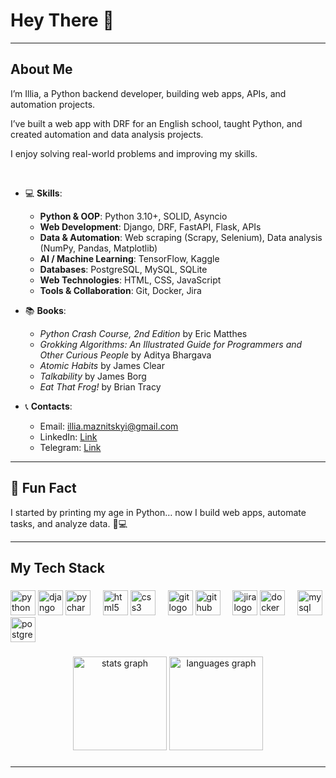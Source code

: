 <h1 align="left">Hey There 👋</h1>

---

<h2 align="left">About Me</h2>

I’m Illia, a Python backend developer, building web apps, APIs, and automation projects.

I’ve built a web app with DRF for an English school, taught Python, and created automation and data analysis projects.

I enjoy solving real-world problems and improving my skills.

<p>‎  </p>

- 💻 **Skills**:
  - **Python & OOP**: Python 3.10+, SOLID, Asyncio
  - **Web Development**: Django, DRF, FastAPI, Flask, APIs
  - **Data & Automation**: Web scraping (Scrapy, Selenium), Data analysis (NumPy, Pandas, Matplotlib)
  - **AI / Machine Learning**: TensorFlow, Kaggle
  - **Databases**: PostgreSQL, MySQL, SQLite
  - **Web Technologies**: HTML, CSS, JavaScript
  - **Tools & Collaboration**: Git, Docker, Jira

- 📚 **Books**:  
  - *Python Crash Course, 2nd Edition* by Eric Matthes  
  - *Grokking Algorithms: An Illustrated Guide for Programmers and Other Curious People* by Aditya Bhargava  
  - *Atomic Habits* by James Clear  
  - *Talkability* by James Borg  
  - *Eat That Frog!* by Brian Tracy

- 📞 **Contacts**:  
  - Email: illia.maznitskyi@gmail.com  
  - LinkedIn: [Link](https://www.linkedin.com/in/illya-maznitskiy/)
  - Telegram: [Link](https://t.me/Illya_37)


---

## 🎲 Fun Fact
I started by printing my age in Python… now I build web apps, automate tasks, and analyze data. 🐍💻

---


<h2 align="left">My Tech Stack</h2>

###

<div align="left">
  <img src="https://cdn.jsdelivr.net/gh/devicons/devicon/icons/python/python-original.svg" height="40" alt="python logo"  />
  <img src="https://cdn.jsdelivr.net/gh/devicons/devicon/icons/django/django-plain.svg" height="40" alt="django logo"  />
  <img src="https://cdn.jsdelivr.net/gh/devicons/devicon/icons/pycharm/pycharm-original.svg" height="40" alt="pycharm logo"  />
  <img width="12" />
  <img src="https://cdn.jsdelivr.net/gh/devicons/devicon/icons/html5/html5-original.svg" height="40" alt="html5 logo"  />
  <img src="https://cdn.jsdelivr.net/gh/devicons/devicon/icons/css3/css3-original.svg" height="40" alt="css3 logo"  />
  <img width="12" />
  <img src="https://cdn.jsdelivr.net/gh/devicons/devicon/icons/git/git-original.svg" height="40" alt="git logo"  />
  <img src="https://cdn.jsdelivr.net/gh/devicons/devicon/icons/github/github-original.svg" height="40" alt="github logo"  />
  <img width="12" />
  <img src="https://cdn.jsdelivr.net/gh/devicons/devicon/icons/jira/jira-original.svg" height="40" alt="jira logo"  />
  <img src="https://cdn.jsdelivr.net/gh/devicons/devicon/icons/docker/docker-original.svg" height="40" alt="docker logo"  />
  <img width="12" />
  <img src="https://cdn.jsdelivr.net/gh/devicons/devicon/icons/mysql/mysql-original.svg" height="40" alt="mysql logo"  />
  <img src="https://cdn.jsdelivr.net/gh/devicons/devicon/icons/postgresql/postgresql-original.svg" height="40" alt="postgresql logo"  />
</div>


###

<div align="center">
  <img src="https://github-readme-stats.vercel.app/api?username=Illya-Maznitskiy&hide_title=false&hide_rank=false&show_icons=true&include_all_commits=true&count_private=true&disable_animations=false&theme=dracula&locale=en&hide_border=false&order=1" height="150" alt="stats graph"  />
  <img src="https://github-readme-stats.vercel.app/api/top-langs?username=Illya-Maznitskiy&locale=en&hide_title=false&layout=compact&card_width=320&langs_count=5&theme=dracula&hide_border=false&order=2" height="150" alt="languages graph"  />
</div>

###

---
